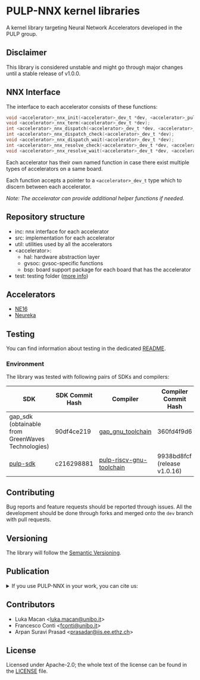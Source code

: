 # PULP-NNX kernel libraries

A kernel library targeting Neural Network Accelerators developed in the PULP group.

## **Disclaimer**

This library is considered unstable and might go through major changes until a stable release of v1.0.0.

## NNX Interface

The interface to each accelerator consists of these functions:

```c
void <accelerator>_nnx_init(<accelerator>_dev_t *dev, <accelerator>_pulp_conf_t *conf);
void <accelerator>_nnx_term(<accelerator>_dev_t *dev);
int <accelerator>_nnx_dispatch(<accelerator>_dev_t *dev, <accelerator>_task_t *task);
int <accelerator>_nnx_dispatch_check(<accelerator>_dev_t *dev);
void <accelerator>_nnx_dispatch_wait(<accelerator>_dev_t *dev);
int <accelerator>_nnx_resolve_check(<accelerator>_dev_t *dev, <accelerator>_task_t *task);
void <accelerator>_nnx_resolve_wait(<accelerator>_dev_t *dev, <accelerator>_task_t *task);
```

Each accelerator has their own named function in case there exist multiple types of accelerators on a same board.

Each function accepts a pointer to a `<accelerator>_dev_t` type which to discern between each accelerator.

_Note: The accelerator can provide additional helper functions if needed._

## Repository structure

- inc: nnx interface for each accelerator
- src: implementation for each accelerator
- util: utilities used by all the accelerators
- &lt;accelerator>:
    - hal: hardware abstraction layer
    - gvsoc: gvsoc-specific functions
    - bsp: board support package for each board that has the accelerator
- test: testing folder ([more info](test/README.md))

## Accelerators

- [NE16](ne16/README.md)
- [Neureka](neureka/README.md)

## Testing

You can find information about testing in the dedicated [README](test/README.md).

### Environment

The library was tested with following pairs of SDKs and compilers:

| SDK | SDK Commit Hash | Compiler | Compiler Commit Hash |
| --- | --------------- | -------- | -------------------- |
| gap\_sdk (obtainable from GreenWaves Technologies) | 90df4ce219 | [gap\_gnu\_toolchain](https://github.com/GreenWaves-Technologies/gap_gnu_toolchain) | 360fd4f9d6 |
| [pulp-sdk](https://github.com/Scheremo/pulp-sdk) | c216298881 | [pulp-riscv-gnu-toolchain](https://github.com/GreenWaves-Technologies/gap_gnu_toolchain) | 9938bd8fcf (release v1.0.16) |

## Contributing

Bug reports and feature requests should be reported through issues.
All the development should be done through forks and merged onto the `dev` branch with pull requests.

## Versioning

The library will follow the [Semantic Versioning](https://semver.org/).

## Publication

<details>
<summary>If you use PULP-NNX in your work, you can cite us:</summary>
```
@inproceedings{10.1145/3607889.3609092,
    author = {Macan, Luka and Burrello, Alessio and Benini, Luca and Conti, Francesco},
    title = {WIP: Automatic DNN Deployment on Heterogeneous Platforms: the GAP9 Case Study},
    year = {2024},
    isbn = {9798400702907},
    publisher = {Association for Computing Machinery},
    address = {New York, NY, USA},
    url = {https://doi.org/10.1145/3607889.3609092},
    doi = {10.1145/3607889.3609092},
    abstract = {Emerging Artificial-Intelligence-enabled System-on-Chips (AI-SoCs) combine a flexible microcontroller with parallel Digital Signal Processors (DSP) and heterogeneous acceleration capabilities. In this Work-in-Progress paper, we focus on the GAP9 RISC-V SoC as a case study to show how the open-source DORY Deep Neural Network (DNN) tool flow can be extended for heterogeneous acceleration by fine grained interleaving of a dedicated Neural Engine and a cluster of RISC-V cores. Our results show that up to 91\% of the peak accelerator throughput can be extracted in end-to-end execution of benchmarks based on MobileNet-V1 and V2.},
    booktitle = {Proceedings of the International Conference on Compilers, Architecture, and Synthesis for Embedded Systems},
    pages = {9–10},
    numpages = {2},
    keywords = {TinyML, MCUs, deep learning, HW accelerators},
    location = {<conf-loc>, <city>Hamburg</city>, <country>Germany</country>, </conf-loc>},
    series = {CASES '23 Companion}
}
```
</details>

## Contributors

* Luka Macan <[luka.macan@unibo.it](mailto:luka.macan@unibo.it)>
* Francesco Conti <[fconti@unibo.it](mailto:fconti@unibo.it)>
* Arpan Suravi Prasad <[prasadar@iis.ee.ethz.ch](mailto:prasadar@iis.ee.ethz.ch)>

## License

Licensed under Apache-2.0; the whole text of the license can be found in the [LICENSE](LICENSE) file.
